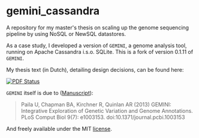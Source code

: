 gemini_cassandra
================

A repository for my master's thesis on scaling up the genome sequencing pipeline by using NoSQL or NewSQL datastores.

As a case study, I developed a version of `GEMINI`, a genome analysis tool, running on Apache Cassandra i.s.o. SQLite. This is a fork of version 0.1.11 of `GEMINI`.

My thesis text (in Dutch), detailing design decisions, can be found here:

[![PDF Status](https://www.sharelatex.com/github/repos/bgossele/zesis/builds/latest/badge.svg)](https://www.sharelatex.com/github/repos/bgossele/zesis/builds/latest/output.pdf)

`GEMINI` itself is due to ([Manuscript](http://www.ploscompbiol.org/article/info%3Adoi%2F10.1371%2Fjournal.pcbi.1003153)):

>Paila U, Chapman BA, Kirchner R, Quinlan AR (2013) 
>GEMINI: Integrative Exploration of Genetic Variation and Genome Annotations. 
>PLoS Comput Biol 9(7): e1003153. doi:10.1371/journal.pcbi.1003153



And freely available under the MIT [license](https://github.com/arq5x/gemini/blob/master/LICENSE).
